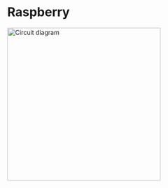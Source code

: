 # Raspberry

<img src="/raspberrypi_arduino_uno_serial_usb.png" alt="Circuit diagram" title="Circuit diagram" height="350"/>